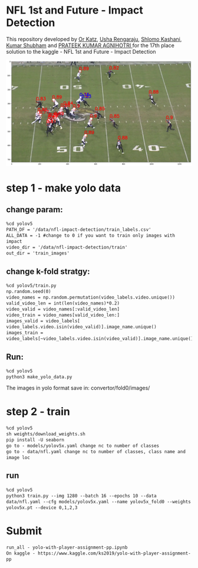 # NFL 1st and Future - Impact Detection
This repository developed by [Or Katz](https://www.linkedin.com/in/or-katz-9ba885114/), [Usha Rengaraju](https://medium.com/@usharengaraju), [Shlomo Kashani](https://www.linkedin.com/in/quantscientist/), [Kumar Shubham](https://www.linkedin.com/in/kumar-shubham-iitd/) and [PRATEEK KUMAR AGNIHOTRI
](https://www.linkedin.com/in/prateek-kumar-agnihotri-18b498157/)  for the 17th place solution to the kaggle - NFL 1st and Future - Impact Detection

![alt text](https://github.com/OrKatz7/NFL/blob/main/docs/nfl.png)

# step 1 - make yolo data
## change param:
```
%cd yolov5
PATH_DF = '/data/nfl-impact-detection/train_labels.csv'
ALL_DATA = -1 #change to 0 if you want to train only images with impact
video_dir = '/data/nfl-impact-detection/train'
out_dir = 'train_images'
```
## change k-fold stratgy:
```
%cd yolov5/train.py
np.random.seed(0)
video_names = np.random.permutation(video_labels.video.unique())
valid_video_len = int(len(video_names)*0.2)
video_valid = video_names[:valid_video_len]
video_train = video_names[valid_video_len:]
images_valid = video_labels[ video_labels.video.isin(video_valid)].image_name.unique()
images_train = video_labels[~video_labels.video.isin(video_valid)].image_name.unique()
```
## Run:
```
%cd yolov5
python3 make_yolo_data.py
```
The images in yolo format save in: convertor/fold0/images/

# step 2 - train
```
%cd yolov5
sh weights/download_weights.sh
pip install -U seaborn
go to - models/yolov5x.yaml change nc to number of classes
go to - data/nfl.yaml change nc to number of classes, class name and image loc
```
## run
```
%cd yolov5
python3 train.py --img 1280 --batch 16 --epochs 10 --data data/nfl.yaml --cfg models/yolov5x.yaml --name yolov5x_fold0 --weights yolov5x.pt --device 0,1,2,3
```
# Submit
```
run_all - yolo-with-player-assignment-pp.ipynb
On kaggle - https://www.kaggle.com/ks2019/yolo-with-player-assignment-pp
```

